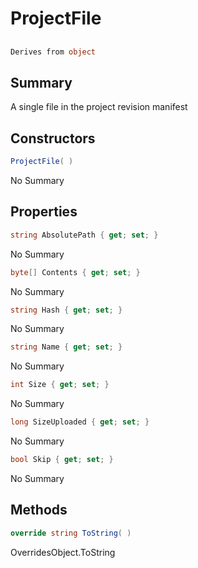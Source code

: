 # ProjectFile

## 
```c#
Derives from object
```

## Summary

A single file in the project revision manifest
## Constructors

```c#
ProjectFile( ) 
```
No Summary
## Properties

```c#
string AbsolutePath { get; set; } 
```
No Summary
```c#
byte[] Contents { get; set; } 
```
No Summary
```c#
string Hash { get; set; } 
```
No Summary
```c#
string Name { get; set; } 
```
No Summary
```c#
int Size { get; set; } 
```
No Summary
```c#
long SizeUploaded { get; set; } 
```
No Summary
```c#
bool Skip { get; set; } 
```
No Summary
## Methods

```c#
override string ToString( ) 
```
OverridesObject.ToString
